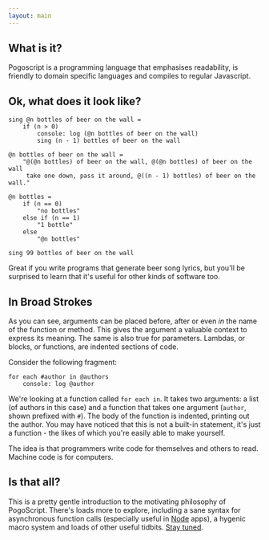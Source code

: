 ```yaml
---
layout: main
---
```


## What is it?

Pogoscript is a programming language that emphasises readability, is friendly to domain specific languages and compiles to regular Javascript.

## Ok, what does it look like?

    sing @n bottles of beer on the wall =
        if (n > 0)
            console: log (@n bottles of beer on the wall)
            sing (n - 1) bottles of beer on the wall

    @n bottles of beer on the wall =
        "@(@n bottles) of beer on the wall, @(@n bottles) of beer on the wall
         take one down, pass it around, @((n - 1) bottles) of beer on the wall."

    @n bottles =
        if (n == 0)
            "no bottles"
        else if (n == 1)
            "1 bottle"
        else
            "@n bottles"

    sing 99 bottles of beer on the wall

Great if you write programs that generate beer song lyrics, but you'll be surprised to learn that it's useful for other kinds of software too.

## In Broad Strokes

As you can see, arguments can be placed before, after or even _in_ the name of the function or method. This gives the argument a valuable context to express its meaning. The same is also true for parameters. Lambdas, or blocks, or functions, are indented sections of code.

Consider the following fragment:

    for each #author in @authors
        console: log @author

We're looking at a function called `for each in`. It takes two arguments: a list (of authors in this case) and a function that takes one argument (`author`, shown prefixed with `#`). The body of the function is indented, printing out the author. You may have noticed that this is not a built-in statement, it's just a function - the likes of which you're easily able to make yourself.

The idea is that programmers write code for themselves and others to read. Machine code is for computers.

## Is that all?

This is a pretty gentle introduction to the motivating philosophy of PogoScript. There's loads more to explore, including a sane syntax for asynchronous function calls (especially useful in [Node](http://nodejs.org/) apps), a hygenic macro system and loads of other useful tidbits. [Stay tuned](https://github.com/featurist/pogoscriptd).


